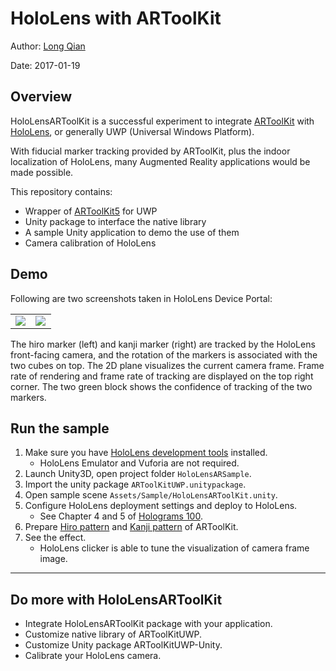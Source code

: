 HoloLens with ARToolKit
===
Author: [Long Qian](https://longqian.me/aboutme)

Date: 2017-01-19

## Overview
HoloLensARToolKit is a successful experiment to integrate [ARToolKit](http://artoolkit.org/) with [HoloLens](https://www.microsoft.com/microsoft-hololens/en-us), or generally UWP (Universal Windows Platform).

With fiducial marker tracking provided by ARToolKit, plus the indoor localization of HoloLens, many Augmented Reality applications would be made possible.

This repository contains:
- Wrapper of [ARToolKit5](https://github.com/artoolkit/artoolkit5) for UWP
- Unity package to interface the native library
- A sample Unity application to demo the use of them
- Camera calibration of HoloLens

## Demo
Following are two screenshots taken in HoloLens Device Portal:
<table>
<tr>
	<td align="center" width="49.6%"><img src="https://cloud.githubusercontent.com/assets/8185982/22130805/ade4ac96-de7c-11e6-91fb-a3be5ad5d559.jpg" /></td>
	<td  align="center" width="50%"><img src="https://cloud.githubusercontent.com/assets/8185982/22130806/ade7e8ac-de7c-11e6-82ff-d1b31caef17f.jpg" /></td>
</tr>
</table>
The hiro marker (left) and kanji marker (right) are tracked by the HoloLens front-facing camera, and the rotation of the markers is associated with the two cubes on top. The 2D plane visualizes the current camera frame.
Frame rate of rendering and frame rate of tracking are displayed on the top right corner. The two green block shows the confidence of tracking of the two markers.

## Run the sample
1. Make sure you have [HoloLens development tools](https://developer.microsoft.com/en-us/windows/holographic/install_the_tools) installed.
	* HoloLens Emulator and Vuforia are not required.
2. Launch Unity3D, open project folder ```HoloLensARSample```.
3. Import the unity package ```ARToolKitUWP.unitypackage```.
4. Open sample scene ```Assets/Sample/HoloLensARToolKit.unity```.
5. Configure HoloLens deployment settings and deploy to HoloLens.
	* See Chapter 4 and 5 of [Holograms 100](https://developer.microsoft.com/en-us/windows/holographic/holograms_100).
6. Prepare [Hiro pattern](https://github.com/artoolkit/artoolkit5/blob/master/doc/patterns/Hiro%20pattern.pdf) and [Kanji pattern](https://github.com/artoolkit/artoolkit5/blob/master/doc/patterns/Kanji%20pattern.pdf) of ARToolKit.
7. See the effect.
	* HoloLens clicker is able to tune the visualization of camera frame image.

---

## Do more with HoloLensARToolKit
- Integrate HoloLensARToolKit package with your application.
- Customize native library of ARToolKitUWP.
- Customize Unity package ARToolKitUWP-Unity.
- Calibrate your HoloLens camera.


